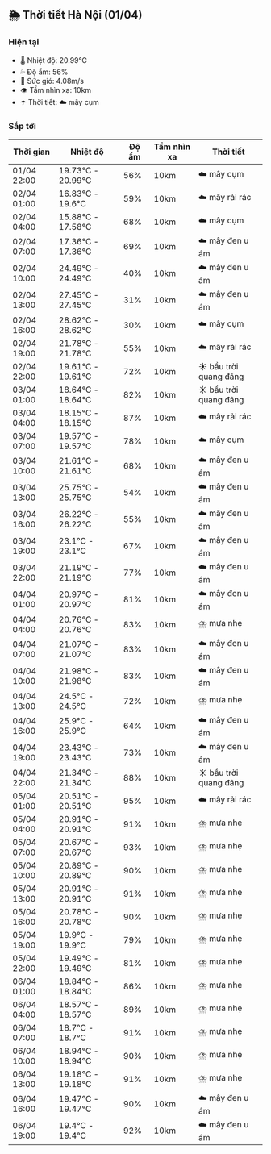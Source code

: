 ## 🌦️ Thời tiết Hà Nội (01/04)

### Hiện tại

- 🌡️ Nhiệt độ: 20.99℃
- 💦 Độ ẩm: 56%
- 💨 Sức gió: 4.08m/s
- 👁️ Tầm nhìn xa: 10km
- ☂️ Thời tiết: ☁️ mây cụm

### Sắp tới

| Thời gian | Nhiệt độ | Độ ẩm | Tầm nhìn xa | Thời tiết |
| --- | --- | --- | --- | --- |
| 01/04 22:00 | 19.73℃ - 20.99℃ | 56% | 10km | ☁️ mây cụm |
| 02/04 01:00 | 16.83℃ - 19.6℃ | 59% | 10km | ☁️ mây rải rác |
| 02/04 04:00 | 15.88℃ - 17.58℃ | 68% | 10km | ☁️ mây cụm |
| 02/04 07:00 | 17.36℃ - 17.36℃ | 69% | 10km | ☁️ mây đen u ám |
| 02/04 10:00 | 24.49℃ - 24.49℃ | 40% | 10km | ☁️ mây đen u ám |
| 02/04 13:00 | 27.45℃ - 27.45℃ | 31% | 10km | ☁️ mây đen u ám |
| 02/04 16:00 | 28.62℃ - 28.62℃ | 30% | 10km | ☁️ mây cụm |
| 02/04 19:00 | 21.78℃ - 21.78℃ | 55% | 10km | ☁️ mây rải rác |
| 02/04 22:00 | 19.61℃ - 19.61℃ | 72% | 10km | ☀️ bầu trời quang đãng |
| 03/04 01:00 | 18.64℃ - 18.64℃ | 82% | 10km | ☀️ bầu trời quang đãng |
| 03/04 04:00 | 18.15℃ - 18.15℃ | 87% | 10km | ☁️ mây rải rác |
| 03/04 07:00 | 19.57℃ - 19.57℃ | 78% | 10km | ☁️ mây cụm |
| 03/04 10:00 | 21.61℃ - 21.61℃ | 68% | 10km | ☁️ mây đen u ám |
| 03/04 13:00 | 25.75℃ - 25.75℃ | 54% | 10km | ☁️ mây đen u ám |
| 03/04 16:00 | 26.22℃ - 26.22℃ | 55% | 10km | ☁️ mây đen u ám |
| 03/04 19:00 | 23.1℃ - 23.1℃ | 67% | 10km | ☁️ mây đen u ám |
| 03/04 22:00 | 21.19℃ - 21.19℃ | 77% | 10km | ☁️ mây đen u ám |
| 04/04 01:00 | 20.97℃ - 20.97℃ | 81% | 10km | ☁️ mây đen u ám |
| 04/04 04:00 | 20.76℃ - 20.76℃ | 83% | 10km | ⛈️ mưa nhẹ |
| 04/04 07:00 | 21.07℃ - 21.07℃ | 83% | 10km | ☁️ mây đen u ám |
| 04/04 10:00 | 21.98℃ - 21.98℃ | 83% | 10km | ☁️ mây đen u ám |
| 04/04 13:00 | 24.5℃ - 24.5℃ | 72% | 10km | ⛈️ mưa nhẹ |
| 04/04 16:00 | 25.9℃ - 25.9℃ | 64% | 10km | ☁️ mây đen u ám |
| 04/04 19:00 | 23.43℃ - 23.43℃ | 73% | 10km | ☁️ mây đen u ám |
| 04/04 22:00 | 21.34℃ - 21.34℃ | 88% | 10km | ☀️ bầu trời quang đãng |
| 05/04 01:00 | 20.51℃ - 20.51℃ | 95% | 10km | ☁️ mây rải rác |
| 05/04 04:00 | 20.91℃ - 20.91℃ | 91% | 10km | ⛈️ mưa nhẹ |
| 05/04 07:00 | 20.67℃ - 20.67℃ | 93% | 10km | ⛈️ mưa nhẹ |
| 05/04 10:00 | 20.89℃ - 20.89℃ | 90% | 10km | ⛈️ mưa nhẹ |
| 05/04 13:00 | 20.91℃ - 20.91℃ | 91% | 10km | ⛈️ mưa nhẹ |
| 05/04 16:00 | 20.78℃ - 20.78℃ | 90% | 10km | ⛈️ mưa nhẹ |
| 05/04 19:00 | 19.9℃ - 19.9℃ | 79% | 10km | ⛈️ mưa nhẹ |
| 05/04 22:00 | 19.49℃ - 19.49℃ | 81% | 10km | ⛈️ mưa nhẹ |
| 06/04 01:00 | 18.84℃ - 18.84℃ | 86% | 10km | ⛈️ mưa nhẹ |
| 06/04 04:00 | 18.57℃ - 18.57℃ | 89% | 10km | ⛈️ mưa nhẹ |
| 06/04 07:00 | 18.7℃ - 18.7℃ | 91% | 10km | ⛈️ mưa nhẹ |
| 06/04 10:00 | 18.94℃ - 18.94℃ | 90% | 10km | ⛈️ mưa nhẹ |
| 06/04 13:00 | 19.18℃ - 19.18℃ | 91% | 10km | ⛈️ mưa nhẹ |
| 06/04 16:00 | 19.47℃ - 19.47℃ | 90% | 10km | ☁️ mây đen u ám |
| 06/04 19:00 | 19.4℃ - 19.4℃ | 92% | 10km | ☁️ mây đen u ám |
